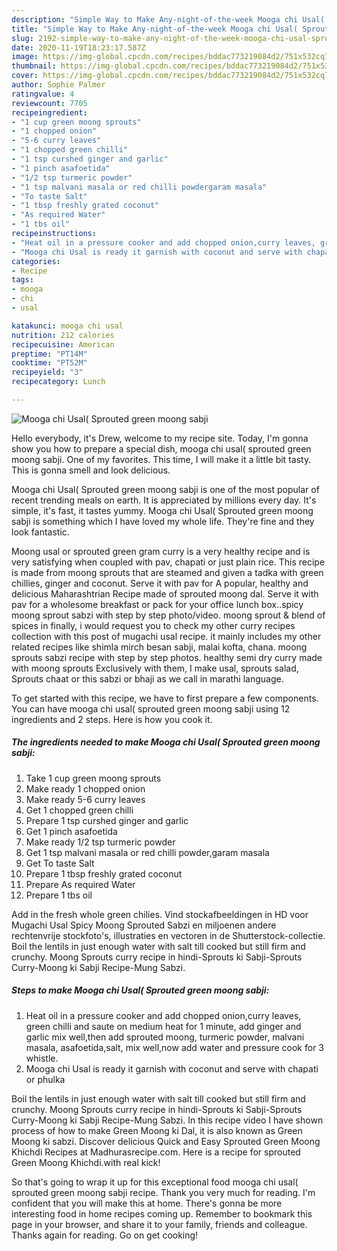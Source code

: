 ```yaml
---
description: "Simple Way to Make Any-night-of-the-week Mooga chi Usal( Sprouted green moong sabji"
title: "Simple Way to Make Any-night-of-the-week Mooga chi Usal( Sprouted green moong sabji"
slug: 2192-simple-way-to-make-any-night-of-the-week-mooga-chi-usal-sprouted-green-moong-sabji
date: 2020-11-19T18:23:17.587Z
image: https://img-global.cpcdn.com/recipes/bddac773219084d2/751x532cq70/mooga-chi-usal-sprouted-green-moong-sabji-recipe-main-photo.jpg
thumbnail: https://img-global.cpcdn.com/recipes/bddac773219084d2/751x532cq70/mooga-chi-usal-sprouted-green-moong-sabji-recipe-main-photo.jpg
cover: https://img-global.cpcdn.com/recipes/bddac773219084d2/751x532cq70/mooga-chi-usal-sprouted-green-moong-sabji-recipe-main-photo.jpg
author: Sophie Palmer
ratingvalue: 4
reviewcount: 7705
recipeingredient:
- "1 cup green moong sprouts"
- "1 chopped onion"
- "5-6 curry leaves"
- "1 chopped green chilli"
- "1 tsp curshed ginger and garlic"
- "1 pinch asafoetida"
- "1/2 tsp turmeric powder"
- "1 tsp malvani masala or red chilli powdergaram masala"
- "To taste Salt"
- "1 tbsp freshly grated coconut"
- "As required Water"
- "1 tbs oil"
recipeinstructions:
- "Heat oil in a pressure cooker and add chopped onion,curry leaves, green chilli and saute on medium heat for 1 minute, add ginger and garlic mix well,then add sprouted moong, turmeric powder, malvani masala, asafoetida,salt, mix well,now add water and pressure cook for 3 whistle."
- "Mooga chi Usal is ready it garnish with coconut and serve with chapati or phulka"
categories:
- Recipe
tags:
- mooga
- chi
- usal

katakunci: mooga chi usal 
nutrition: 212 calories
recipecuisine: American
preptime: "PT14M"
cooktime: "PT52M"
recipeyield: "3"
recipecategory: Lunch

---
```



![Mooga chi Usal( Sprouted green moong sabji](https://img-global.cpcdn.com/recipes/bddac773219084d2/751x532cq70/mooga-chi-usal-sprouted-green-moong-sabji-recipe-main-photo.jpg)

Hello everybody, it's Drew, welcome to my recipe site. Today, I'm gonna show you how to prepare a special dish, mooga chi usal( sprouted green moong sabji. One of my favorites. This time, I will make it a little bit tasty. This is gonna smell and look delicious.

Mooga chi Usal( Sprouted green moong sabji is one of the most popular of recent trending meals on earth. It is appreciated by millions every day. It's simple, it's fast, it tastes yummy. Mooga chi Usal( Sprouted green moong sabji is something which I have loved my whole life. They're fine and they look fantastic.

Moong usal or sprouted green gram curry is a very healthy recipe and is very satisfying when coupled with pav, chapati or just plain rice. This recipe is made from moong sprouts that are steamed and given a tadka with green chillies, ginger and coconut. Serve it with pav for A popular, healthy and delicious Maharashtrian Recipe made of sprouted moong dal. Serve it with pav for a wholesome breakfast or pack for your office lunch box..spicy moong sprout sabzi with step by step photo/video. moong sprout &amp; blend of spices in finally, i would request you to check my other curry recipes collection with this post of mugachi usal recipe. it mainly includes my other related recipes like shimla mirch besan sabji, malai kofta, chana. moong sprouts sabzi recipe with step by step photos. healthy semi dry curry made with moong sprouts Exclusively with them, I make usal, sprouts salad, Sprouts chaat or this sabzi or bhaji as we call in marathi language.


To get started with this recipe, we have to first prepare a few components. You can have mooga chi usal( sprouted green moong sabji using 12 ingredients and 2 steps. Here is how you cook it.

<!--inarticleads1-->

##### The ingredients needed to make Mooga chi Usal( Sprouted green moong sabji:

1. Take 1 cup green moong sprouts
1. Make ready 1 chopped onion
1. Make ready 5-6 curry leaves
1. Get 1 chopped green chilli
1. Prepare 1 tsp curshed ginger and garlic
1. Get 1 pinch asafoetida
1. Make ready 1/2 tsp turmeric powder
1. Get 1 tsp malvani masala or red chilli powder,garam masala
1. Get To taste Salt
1. Prepare 1 tbsp freshly grated coconut
1. Prepare As required Water
1. Prepare 1 tbs oil


Add in the fresh whole green chilies. Vind stockafbeeldingen in HD voor Mugachi Usal Spicy Moong Sprouted Sabzi en miljoenen andere rechtenvrije stockfoto&#39;s, illustraties en vectoren in de Shutterstock-collectie. Boil the lentils in just enough water with salt till cooked but still firm and crunchy. Moong Sprouts curry recipe in hindi-Sprouts ki Sabji-Sprouts Curry-Moong ki Sabji Recipe-Mung Sabzi. 

<!--inarticleads2-->

##### Steps to make Mooga chi Usal( Sprouted green moong sabji:

1. Heat oil in a pressure cooker and add chopped onion,curry leaves, green chilli and saute on medium heat for 1 minute, add ginger and garlic mix well,then add sprouted moong, turmeric powder, malvani masala, asafoetida,salt, mix well,now add water and pressure cook for 3 whistle.
1. Mooga chi Usal is ready it garnish with coconut and serve with chapati or phulka


Boil the lentils in just enough water with salt till cooked but still firm and crunchy. Moong Sprouts curry recipe in hindi-Sprouts ki Sabji-Sprouts Curry-Moong ki Sabji Recipe-Mung Sabzi. In this recipe video I have shown process of how to make Green Moong ki Dal, it is also known as Green Moong ki sabzi. Discover delicious Quick and Easy Sprouted Green Moong Khichdi Recipes at Madhurasrecipe.com. Here is a recipe for sprouted Green Moong Khichdi.with real kick! 

So that's going to wrap it up for this exceptional food mooga chi usal( sprouted green moong sabji recipe. Thank you very much for reading. I'm confident that you will make this at home. There's gonna be more interesting food in home recipes coming up. Remember to bookmark this page in your browser, and share it to your family, friends and colleague. Thanks again for reading. Go on get cooking!
